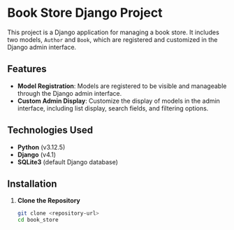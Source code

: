 # Book Store Django Project

This project is a Django application for managing a book store. It includes two models, `Author` and `Book`, which are registered and customized in the Django admin interface.

## Features

- **Model Registration**: Models are registered to be visible and manageable through the Django admin interface.
- **Custom Admin Display**: Customize the display of models in the admin interface, including list display, search fields, and filtering options.

## Technologies Used

- **Python** (v3.12.5)
- **Django** (v4.1)
- **SQLite3** (default Django database)

## Installation

1. **Clone the Repository**

   ```bash
   git clone <repository-url>
   cd book_store